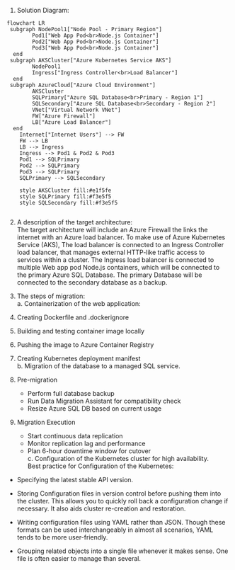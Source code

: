 1.	Solution Diagram:
```mermaid
flowchart LR
 subgraph NodePool1["Node Pool - Primary Region"]
        Pod1["Web App Pod<br>Node.js Container"]
        Pod2["Web App Pod<br>Node.js Container"]
        Pod3["Web App Pod<br>Node.js Container"]
  end
 subgraph AKSCluster["Azure Kubernetes Service AKS"]
        NodePool1
        Ingress["Ingress Controller<br>Load Balancer"]
  end
 subgraph AzureCloud["Azure Cloud Environment"]
        AKSCluster
        SQLPrimary["Azure SQL Database<br>Primary - Region 1"]
        SQLSecondary["Azure SQL Database<br>Secondary - Region 2"]
        VNet["Virtual Network VNet"]
        FW["Azure Firewall"]
        LB["Azure Load Balancer"]
  end
    Internet["Internet Users"] --> FW
    FW --> LB
    LB --> Ingress
    Ingress --> Pod1 & Pod2 & Pod3
    Pod1 --> SQLPrimary
    Pod2 --> SQLPrimary
    Pod3 --> SQLPrimary
    SQLPrimary --> SQLSecondary

    style AKSCluster fill:#e1f5fe
    style SQLPrimary fill:#f3e5f5
    style SQLSecondary fill:#f3e5f5


```

2.	A description of the target architecture:  
The target architecture will include an Azure Firewall the links the internet with an Azure load balancer. To make use of Azure Kubernetes Service (AKS), The load balancer is connected to an Ingress Controller load balancer, that manages external HTTP-like traffic access to services within a cluster.  The Ingress load balancer is connected to multiple Web app pod Node.js containers, which will be connected to the primary Azure SQL Database. The primary Database will be connected to the secondary database as a backup.

3.	The steps of migration:  
 a.	Containerization of the web application:
  1.	Creating Dockerfile and .dockerignore  
  2.	Building and testing container image locally  
  3.	Pushing the image to Azure Container Registry   
4.	Creating  Kubernetes deployment manifest    
 b.	Migration of the database to a managed SQL service.  
  1. Pre-migration  
     - Perform full database backup  
     - Run Data Migration Assistant for compatibility check  
     - Resize Azure SQL DB based on current usage  
  
  2. Migration Execution  
     - Start continuous data replication  
     - Monitor replication lag and performance  
     - Plan 6-hour downtime window for cutover  
c.	Configuration of the Kubernetes cluster for high availability.  
 Best practice for Configuration of the Kubernetes:  
 -	Specifying the latest stable API version.  
 -	Storing Configuration files in version control before pushing them into the cluster. This allows you to quickly roll back a configuration change if necessary. It also aids cluster re-creation and restoration.  
 
 -	Writing configuration files using YAML rather than JSON. Though these formats can be used interchangeably in almost all scenarios, YAML tends to be more user-friendly.
 
 -	Grouping related objects into a single file whenever it makes sense. One file is often easier to manage than several.

 
